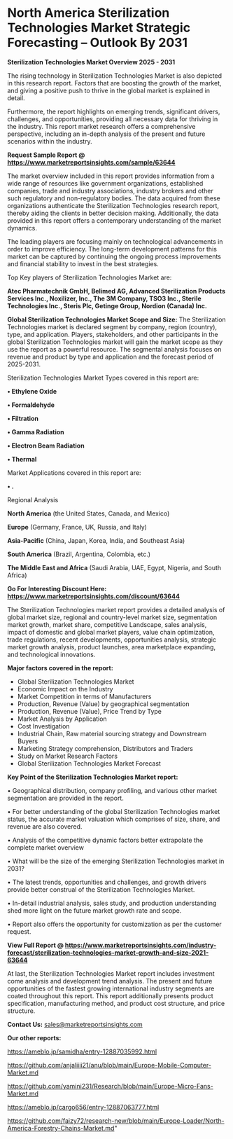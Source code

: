 # North America Sterilization Technologies Market Strategic Forecasting – Outlook By 2031

<Strong> Sterilization Technologies Market Overview 2025 - 2031</strong>

The rising technology in Sterilization Technologies Market is also depicted in this research report. Factors that are boosting the growth of the market, and giving a positive push to thrive in the global market is explained in detail.

Furthermore, the report highlights on emerging trends, significant drivers, challenges, and opportunities, providing all necessary data for thriving in the industry. This report market research offers a comprehensive perspective, including an in-depth analysis of the present and future scenarios within the industry.

<strong>Request Sample Report @ <a href=https://www.marketreportsinsights.com/sample/63644>https://www.marketreportsinsights.com/sample/63644</a></strong>

The market overview included in this report provides information from a wide range of resources like government organizations, established companies, trade and industry associations, industry brokers and other such regulatory and non-regulatory bodies. The data acquired from these organizations authenticate the Sterilization Technologies research report, thereby aiding the clients in better decision making. Additionally, the data provided in this report offers a contemporary understanding of the market dynamics.

The leading players are focusing mainly on technological advancements in order to improve efficiency. The long-term development patterns for this market can be captured by continuing the ongoing process improvements and financial stability to invest in the best strategies.

Top Key players of Sterilization Technologies Market are:

<strong>Atec Pharmatechnik GmbH, Belimed AG, Advanced Sterilization Products Services Inc., Noxilizer, Inc., The 3M Company, TSO3 Inc., Sterile Technologies Inc., Steris Plc, Getinge Group, Nordion (Canada) Inc.</strong>

<strong><b>Global Sterilization Technologies Market Scope and Size:</b></strong>
The Sterilization Technologies market is declared segment by company, region (country), type, and application. Players, stakeholders, and other participants in the global Sterilization Technologies market will gain the market scope as they use the report as a powerful resource. The segmental analysis focuses on revenue and product by type and application and the forecast period of 2025-2031.

Sterilization Technologies Market Types covered in this report are:

<strong>• Ethylene Oxide

• Formaldehyde

• Filtration

• Gamma Radiation

• Electron Beam Radiation

• Thermal</strong>

Market Applications covered in this report are:

<strong>• .</strong> 

Regional Analysis

<strong>North America</strong> (the United States, Canada, and Mexico)

<strong>Europe</strong> (Germany, France, UK, Russia, and Italy)

<strong>Asia-Pacific</strong> (China, Japan, Korea, India, and Southeast Asia)

<strong>South America</strong> (Brazil, Argentina, Colombia, etc.)

<strong>The Middle East and Africa</strong> (Saudi Arabia, UAE, Egypt, Nigeria, and South Africa)

<strong>Go For Interesting Discount Here: <a href=https://www.marketreportsinsights.com/discount/63644>https://www.marketreportsinsights.com/discount/63644</a></strong>

The Sterilization Technologies market report provides a detailed analysis of global market size, regional and country-level market size, segmentation market growth, market share, competitive Landscape, sales analysis, impact of domestic and global market players, value chain optimization, trade regulations, recent developments, opportunities analysis, strategic market growth analysis, product launches, area marketplace expanding, and technological innovations.

<strong><b>Major factors covered in the report:</b></strong>
<ul>
  <li>Global Sterilization Technologies Market </li>
  <li>Economic Impact on the Industry</li>
  <li>Market Competition in terms of Manufacturers</li>
  <li>Production, Revenue (Value) by geographical segmentation</li>
  <li>Production, Revenue (Value), Price Trend by Type</li>
  <li>Market Analysis by Application</li>
  <li>Cost Investigation</li>
  <li>Industrial Chain, Raw material sourcing strategy and Downstream Buyers</li>
  <li>Marketing Strategy comprehension, Distributors and Traders</li>
  <li>Study on Market Research Factors</li>
  <li>Global Sterilization Technologies Market Forecast</li>
</ul>

<strong><b>Key Point of the Sterilization Technologies Market report:</b></strong>

• Geographical distribution, company profiling, and various other market segmentation are provided in the report.

• For better understanding of the global Sterilization Technologies market status, the accurate market valuation which comprises of size, share, and revenue are also covered.

• Analysis of the competitive dynamic factors better extrapolate the complete market overview

• What will be the size of the emerging Sterilization Technologies market in 2031?

• The latest trends, opportunities and challenges, and growth drivers provide better construal of the Sterilization Technologies Market.

• In-detail industrial analysis, sales study, and production understanding shed more light on the future market growth rate and scope.

• Report also offers the opportunity for customization as per the customer request.

<strong><b>View Full Report @ <a href=https://www.marketreportsinsights.com/industry-forecast/sterilization-technologies-market-growth-and-size-2021-63644>https://www.marketreportsinsights.com/industry-forecast/sterilization-technologies-market-growth-and-size-2021-63644</a></b></strong>


At last, the Sterilization Technologies Market report includes investment come analysis and development trend analysis. The present and future opportunities of the fastest growing international industry segments are coated throughout this report. This report additionally presents product specification, manufacturing method, and product cost structure, and price structure.

<strong>Contact Us:</strong>
sales@marketreportsinsights.com

<strong>Our other reports:</strong>

<a href=https://ameblo.jp/samidha/entry-12887035992.html>https://ameblo.jp/samidha/entry-12887035992.html</a>

<a href=https://github.com/anjaliiii21/anu/blob/main/Europe-Mobile-Computer-Market.md>https://github.com/anjaliiii21/anu/blob/main/Europe-Mobile-Computer-Market.md</a>

<a href=https://github.com/yamini231/Research/blob/main/Europe-Micro-Fans-Market.md>https://github.com/yamini231/Research/blob/main/Europe-Micro-Fans-Market.md</a>

<a href=https://ameblo.jp/cargo656/entry-12887063777.html>https://ameblo.jp/cargo656/entry-12887063777.html</a>

<a href=https://github.com/faizy72/research-new/blob/main/Europe-Loader/North-America-Forestry-Chains-Market.md>https://github.com/faizy72/research-new/blob/main/Europe-Loader/North-America-Forestry-Chains-Market.md</a>"
